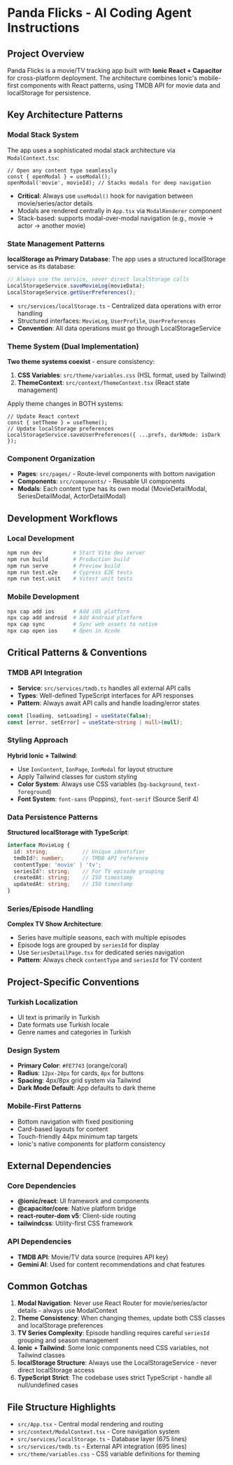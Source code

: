 # Panda Flicks - AI Coding Agent Instructions

## Project Overview
Panda Flicks is a movie/TV tracking app built with **Ionic React + Capacitor** for cross-platform deployment. The architecture combines Ionic's mobile-first components with React patterns, using TMDB API for movie data and localStorage for persistence.

## Key Architecture Patterns

### Modal Stack System
The app uses a sophisticated modal stack architecture via `ModalContext.tsx`:
```tsx
// Open any content type seamlessly
const { openModal } = useModal();
openModal('movie', movieId); // Stacks modals for deep navigation
```
- **Critical**: Always use `useModal()` hook for navigation between movie/series/actor details
- Modals are rendered centrally in `App.tsx` via `ModalRenderer` component
- Stack-based: supports modal-over-modal navigation (e.g., movie → actor → another movie)

### State Management Patterns
**localStorage as Primary Database**: The app uses a structured localStorage service as its database:
```typescript
// Always use the service, never direct localStorage calls
LocalStorageService.saveMovieLog(movieData);
LocalStorageService.getUserPreferences();
```
- `src/services/localStorage.ts` - Centralized data operations with error handling
- Structured interfaces: `MovieLog`, `UserProfile`, `UserPreferences`
- **Convention**: All data operations must go through LocalStorageService

### Theme System (Dual Implementation)
**Two theme systems coexist** - ensure consistency:
1. **CSS Variables**: `src/theme/variables.css` (HSL format, used by Tailwind)
2. **ThemeContext**: `src/context/ThemeContext.tsx` (React state management)

Apply theme changes in BOTH systems:
```tsx
// Update React context
const { setTheme } = useTheme();
// Update localStorage preferences
LocalStorageService.saveUserPreferences({ ...prefs, darkMode: isDark });
```

### Component Organization
- **Pages**: `src/pages/` - Route-level components with bottom navigation
- **Components**: `src/components/` - Reusable UI components
- **Modals**: Each content type has its own modal (MovieDetailModal, SeriesDetailModal, ActorDetailModal)

## Development Workflows

### Local Development
```bash
npm run dev          # Start Vite dev server
npm run build        # Production build
npm run serve        # Preview build
npm run test.e2e     # Cypress E2E tests
npm run test.unit    # Vitest unit tests
```

### Mobile Development
```bash
npx cap add ios      # Add iOS platform
npx cap add android  # Add Android platform
npx cap sync         # Sync web assets to native
npx cap open ios     # Open in Xcode
```

## Critical Patterns & Conventions

### TMDB API Integration
- **Service**: `src/services/tmdb.ts` handles all external API calls
- **Types**: Well-defined TypeScript interfaces for API responses
- **Pattern**: Always await API calls and handle loading/error states
```typescript
const [loading, setLoading] = useState(false);
const [error, setError] = useState<string | null>(null);
```

### Styling Approach
**Hybrid Ionic + Tailwind**:
- Use `IonContent`, `IonPage`, `IonModal` for layout structure
- Apply Tailwind classes for custom styling
- **Color System**: Always use CSS variables (`bg-background`, `text-foreground`)
- **Font System**: `font-sans` (Poppins), `font-serif` (Source Serif 4)

### Data Persistence Patterns
**Structured localStorage with TypeScript**:
```typescript
interface MovieLog {
  id: string;           // Unique identifier
  tmdbId?: number;      // TMDB API reference
  contentType: 'movie' | 'tv';
  seriesId?: string;    // For TV episode grouping
  createdAt: string;    // ISO timestamp
  updatedAt: string;    // ISO timestamp
}
```

### Series/Episode Handling
**Complex TV Show Architecture**:
- Series have multiple seasons, each with multiple episodes
- Episode logs are grouped by `seriesId` for display
- Use `SeriesDetailPage.tsx` for dedicated series navigation
- **Pattern**: Always check `contentType` and `seriesId` for TV content

## Project-Specific Conventions

### Turkish Localization
- UI text is primarily in Turkish
- Date formats use Turkish locale
- Genre names and categories in Turkish

### Design System
- **Primary Color**: `#FE7743` (orange/coral)
- **Radius**: `12px-20px` for cards, `8px` for buttons
- **Spacing**: 4px/8px grid system via Tailwind
- **Dark Mode Default**: App defaults to dark theme

### Mobile-First Patterns
- Bottom navigation with fixed positioning
- Card-based layouts for content
- Touch-friendly 44px minimum tap targets
- Ionic's native components for platform consistency

## External Dependencies

### Core Dependencies
- **@ionic/react**: UI framework and components
- **@capacitor/core**: Native platform bridge
- **react-router-dom v5**: Client-side routing
- **tailwindcss**: Utility-first CSS framework

### API Dependencies
- **TMDB API**: Movie/TV data source (requires API key)
- **Gemini AI**: Used for content recommendations and chat features

## Common Gotchas

1. **Modal Navigation**: Never use React Router for movie/series/actor details - always use ModalContext
2. **Theme Consistency**: When changing themes, update both CSS classes and localStorage preferences
3. **TV Series Complexity**: Episode handling requires careful `seriesId` grouping and season management
4. **Ionic + Tailwind**: Some Ionic components need CSS variables, not Tailwind classes
5. **localStorage Structure**: Always use the LocalStorageService - never direct localStorage access
6. **TypeScript Strict**: The codebase uses strict TypeScript - handle all null/undefined cases

## File Structure Highlights
- `src/App.tsx` - Central modal rendering and routing
- `src/context/ModalContext.tsx` - Core navigation system
- `src/services/localStorage.ts` - Database layer (675 lines)
- `src/services/tmdb.ts` - External API integration (695 lines)
- `src/theme/variables.css` - CSS variable definitions for theming
